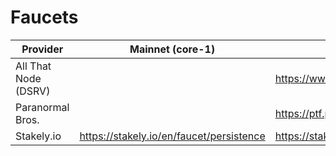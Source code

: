 # Faucets

| Provider             | Mainnet (core-1)                         | Testnet (test-core-1)                               |
| -------------------- | ---------------------------------------- | --------------------------------------------------- |
| All That Node (DSRV) |                                          | https://www.allthatnode.com/faucet/persistence.dsrv |
| Paranormal Bros.     |                                          | https://ptf.paranorm.pro/                           |
| Stakely.io           | https://stakely.io/en/faucet/persistence | https://stakely.io/en/faucet/persistence-testnet    |
